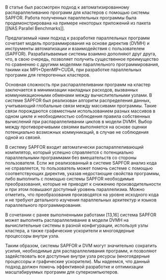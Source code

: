 В статье был рассмотрен подход к автоматизированному распараллеливанию программ для кластеров с помощью системы SAPFOR. Работа полученных параллельных программы была продемонстрирована на примере некоторых приложений из пакета [[NAS Parallel Benchmarks]].

Предлагаемый нами подход к разработке параллельных программ сочетает модель программирования на основе директив (DVMH) и инструменты автоматизации и взаимодействия с пользователем (SAPFOR). Разрабатываемые системы взаимно дополняют друг друга, что, в свою очередь, позволяет получить существенное преимущество по сравнению с другими моделями параллельного программирования, такими как MPI+OpenMP+CUDA, при разработке параллельных программ для гетерогенных кластеров.

Основная сложность при распараллеливании программ на кластер заключается в минимизации накладных расходов, вызванных коммуникационными обменами между вычислительными узлами. В системе SAPFOR был реализован алгоритм распределения данных, учитывающий глобальные связи между массивами программы. Такие связи порождаются совместным использованием разных массивов в одном цикле и необходимостью соблюдения правила собственных вычислений при распараллеливании циклов в модели DVMH. Выбор между противоречивыми связями выполняется на основе оценки потенциально возможных коммуникаций, в случае не соблюдения одной из связей.

В систему SAPFOR входит автоматически распараллеливающий компилятор, который успешно справляется с потенциально параллельными программами без вмешательств со стороны пользователя. Если же реализованный в системе SAPFOR анализ кода не справляется, то пользователь может помочь системе с помощью соответствующих директив, указав недостающие свойства программы, либо выполнить с помощью системы SAPFOR необходимые преобразования, которые не приводят к снижению производительности и при этом повышают доступный уровень параллелизма. Можно отметить, что преобразования производятся на уровне исходного кода и не требуют детального изучения параллельных архитектур и языков параллельного программирования.

В сочетании с ранее выполненными работами [13,16] система SAPFOR может выполнять распараллеливание в модели DVMH на вычислительные системы в разной конфигурации, используя узлы кластера, а также графические ускорители и многоядерные процессоры внутри узла.

Таким образом, системы SAPFOR и DVM могут значительно сократить усилия, необходимые для распараллеливания программ, и позволяют задействовать все доступные внутри узла ресурсы (многоядерные процессоры и графические ускорители). Мы надеемся, что данный подход должен помочь эффективной разработке и оптимизации масштабируемых программ для суперкомпьютеров.